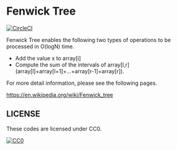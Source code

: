 # Fenwick Tree

[![CircleCI](https://circleci.com/gh/d-tsuji/fenwick-tree.svg?style=svg)](https://app.circleci.com/pipelines/github/d-tsuji/fenwick-tree)

Fenwick Tree enables the following two types of operations to be processed in O(logN) time.

- Add the value x to array[i]
- Compute the sum of the intervals of array[l,r] (array[l]+array[l+1]+...+array[r-1]+array[r]).

For more detail information, please see the following pages.

https://en.wikipedia.org/wiki/Fenwick_tree

## LICENSE

These codes are licensed under CC0.

[![CC0](http://i.creativecommons.org/p/zero/1.0/88x31.png "CC0")](https://creativecommons.org/publicdomain/zero/1.0/)
